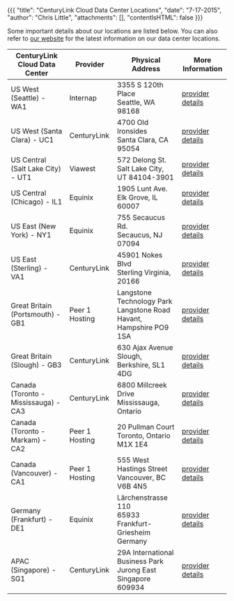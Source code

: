 {{{
  "title": "CenturyLink Cloud Data Center Locations",
  "date": "7-17-2015",
  "author": "Chris Little",
  "attachments": [],
  "contentIsHTML": false
}}}

Some important details about our locations are listed below. You can also refer to [our website](//www.ctl.io/data-centers) for the latest information on our data center locations.

**CenturyLink Cloud Data Center**|**Provider**|**Physical Address**|**More Information**
---------------------------------|------------|--------------------|--------------------
US West (Seattle) - WA1|Internap|3355 S 120th Place<br>Seattle, WA 98168|[provider details](http://www.internap.com/data-centers/data-center-locations/seattle/)
US West (Santa Clara) - UC1|CenturyLink|4700 Old Ironsides<br>Santa Clara, CA 95054|[provider details](http://www.centurylinktechnology.com/data-centers/north-america/santa-clara)
US Central (Salt Lake City) - UT1|Viawest|572 Delong St.<br>Salt Lake City, UT 84104-3901|[provider details](http://www.viawest.com/data-center-communities/salt-lake-city-ut)
US Central (Chicago) - IL1|Equinix|1905 Lunt Ave.<br>Elk Grove, IL 60007|[provider details](http://www.equinix.com/en_US/locations/united-states/chicago-data-centers/)
US East (New York) - NY1|Equinix|755 Secaucus Rd.<br>Secaucus, NJ 07094|[provider details](http://www.equinix.com/en_US/locations/united-states/new-york-data-centers/)
US East (Sterling) - VA1|CenturyLink|45901 Nokes Blvd<br>Sterling Virginia, 20166|[provider details](http://www.centurylinktechnology.com/data-centers/north-america/washington-dc)
Great Britain (Portsmouth) - GB1|Peer 1 Hosting|Langstone Technology Park<br>Langstone Road<br>Havant, Hampshire PO9 1SA|[provider details](http://www.peer1.com/infrastructure/datacenter-portsmouth)
Great Britain (Slough) - GB3|CenturyLink|630 Ajax Avenue<br>Slough, Berkshire, SL1 4DG|[provider details](http://www.centurylinktechnology.com/data-centers/europe/london)
Canada (Toronto - Mississauga) - CA3|CenturyLink|6800 Millcreek Drive<br>Mississauga, Ontario|[provider details](http://www.centurylinktechnology.com/data-centers/north-america/toronto)
Canada (Toronto - Markam) - CA2|Peer 1 Hosting|20 Pullman Court<br>Toronto, Ontario M1X 1E4|[provider details](http://www.peer1.com/infrastructure/datacenter-toronto)
Canada (Vancouver) - CA1|Peer 1 Hosting|555 West Hastings Street<br>Vancouver, BC V6B 4N5|[provider details](http://www.peer1.com/infrastructure/datacenter-vancouver)
Germany (Frankfurt) - DE1|Equinix|Lärchenstrasse 110<br>65933 Frankfurt- Griesheim Germany|[provider details](http://www.equinix.com/en_US/locations/germany/frankfurt-data-centers/)
APAC (Singapore) - SG1|CenturyLink|29A International Business Park<br>Jurong East Singapore 609934|[provider details](http://www.centurylink.com/business/enterprise/colocation/data-centers/singapore.html)

